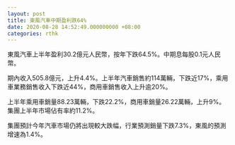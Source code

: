 ```yaml
---
layout: post
title: 東風汽車中期盈利跌64%
date: 2020-08-28 14:52:49.000000000 +08:00
categories: rthk
---
```


東風汽車上半年盈利30.2億元人民幣，按年下跌64.5%。中期息每股0.1元人民幣。

期內收入505.8億元，上升4.4%。上半年汽車銷售約114萬輛，下跌近17%，乘用車業務銷售收入下跌近44%，商用車銷售收入上升逾20%。

上半年乘用車銷量88.23萬輛，下跌22.2%，商用車銷量26.22萬輛，上升9%。集團上半年市場佔有率約11.2%。

集團預計今年汽車市場仍將出現較大跌幅，行業預測銷量下跌7.3%，東風的預測增速為1.4%。
